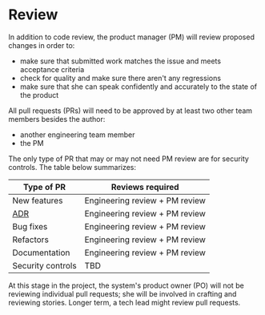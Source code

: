 # Review

In addition to code review, the product manager (PM) will review proposed changes in order to:

* make sure that submitted work matches the issue and meets acceptance criteria
* check for quality and make sure there aren't any regressions
* make sure that she can speak confidently and accurately to the state of the product

All pull requests (PRs) will need to be approved by at least two other team members besides the author: 

* another engineering team member
* the PM

The only type of PR that may or may not need PM review are for security controls. The table below summarizes: 

Type of PR | Reviews required
--- | --- 
New features | Engineering review + PM review
[ADR](docs/adr/001-record-architecture-decisions.md) | Engineering review + PM review
Bug fixes | Engineering review + PM review
Refactors | Engineering review + PM review
Documentation | Engineering review + PM review
Security controls | TBD

At this stage in the project, the system's product owner (PO) will not be reviewing individual pull requests; she will be involved in crafting and reviewing stories. Longer term, a tech lead might review pull requests. 
